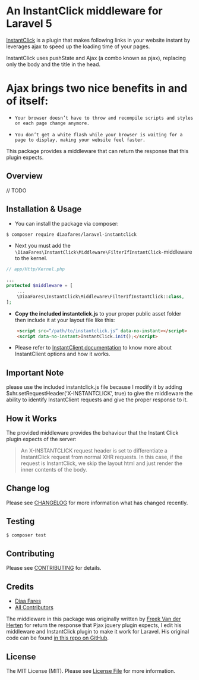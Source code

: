 # An InstantClick middleware for Laravel 5

[InstantClick](https://github.com/dieulot/instantclick) is a plugin that makes following links in your website instant by leverages ajax to speed up the loading time of your pages. 

InstantClick uses pushState and Ajax (a combo known as pjax), replacing only the body and the title in the head.

# Ajax brings two nice benefits in and of itself:
-     Your browser doesn’t have to throw and recompile scripts and styles on each page change anymore.
-     You don’t get a white flash while your browser is waiting for a page to display, making your website feel faster. 

This package provides a middleware that can return the response that this plugin expects.

## Overview
// TODO

## Installation & Usage

- You can install the package via composer:
``` bash
$ composer require diaafares/laravel-instantclick
```

- Next you must add the `\DiaaFares\InstantClick\Middleware\FilterIfInstantClick`-middleware to the kernel.
```php
// app/Http/Kernel.php

...
protected $middleware = [
    ...
    \DiaaFares\InstantClick\Middleware\FilterIfInstantClick::class,
];
```
- **Copy the included instantclick.js** to your proper public asset folder then include it at your layout file like this:
```html
	<script src=“/path/to/instantclick.js” data-no-instant></script>
    <script data-no-instant>InstantClick.init();</script>
```

- Please refer to [InstantClient documentation](http://instantclick.io/documentation) to know more about InstantClient options and how it works.


## Important Note
please use the included instantclick.js file because I modify it by adding $xhr.setRequestHeader(‘X-INSTANTCLICK’, true) to give the middleware the ability to identify InstantClient requests and give the proper response to it.


## How it Works

The provided middleware provides the behaviour that the Instant Click plugin expects of the server:

> An X-INSTANTCLICK request header is set to differentiate a InstantClick request from normal XHR requests. 
> In this case, if the request is InstantClick, we skip the layout html and just render the inner
> contents of the body.

## Change log

Please see [CHANGELOG](CHANGELOG.md) for more information what has changed recently.

## Testing

``` bash
$ composer test
```

## Contributing

Please see [CONTRIBUTING](CONTRIBUTING.md) for details.

## Credits

- [Diaa Fares](https://github.com/DiaaFares)
- [All Contributors](../../contributors)

The middleware in this package was originally written by [Freek Van der Herten](https://github.com/freekmurze) for return the response that Pjax jquery plugin expects, I edit his middleware and InstantClick plugin to make it work for Laravel. 
His original code can be found [in this repo on GitHub](https://github.com/spatie/laravel-pjax).


## License

The MIT License (MIT). Please see [License File](LICENSE.md) for more information.
